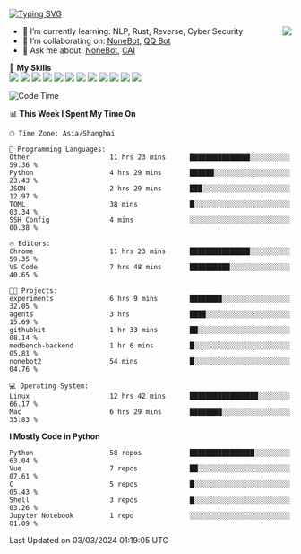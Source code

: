 [![Typing SVG](https://readme-typing-svg.herokuapp.com?size=25&duration=2500&color=8C43EA&vCenter=true&width=200&height=40&lines=Hi+there+%F0%9F%91%8B%F0%9F%8F%BB;I'm+yanyongyu)](https://git.io/typing-svg)

<a href="#">
  <img align="right" src="https://github-readme-stats.vercel.app/api?username=yanyongyu&count_private=true&show_icons=true&bg_color=15,f2f7fd,E0EAFC" />
</a>

- 🌱 I’m currently learning: NLP, Rust, Reverse, Cyber Security
- 👯 I’m collaborating on: [NoneBot](https://github.com/nonebot), [QQ Bot](https://github.com/Mrs4s/go-cqhttp)
- 💬 Ask me about: [NoneBot](https://github.com/nonebot), [CAI](https://github.com/cscs181/CAI)

🌟 **My Skills**  
![](https://img.shields.io/badge/-Python-3e74a2?style=flat-square&logo=Python&logoColor=fff)
![](https://img.shields.io/badge/-TypeScript-3178C6?style=flat-square&logo=TypeScript&logoColor=fff)
![](https://img.shields.io/badge/-Vue-4fc08d?style=flat-square&logo=Vue.js&logoColor=fff)
![](https://img.shields.io/badge/-React-2d98ce?style=flat-square&logo=React&logoColor=fff)
![](https://img.shields.io/badge/-FastAPI-009688?style=flat-square&logo=FastAPI&logoColor=fff)
![](https://img.shields.io/badge/-Linux-000000?style=flat-square&logo=Linux&logoColor=fff)
![](https://img.shields.io/badge/-Docker-2496ED?style=flat-square&logo=Docker&logoColor=fff)
![](https://img.shields.io/badge/-Kubernetes-326CE5?style=flat-square&logo=Kubernetes&logoColor=fff)
![](https://img.shields.io/badge/-GitHub%20Actions-2088FF?style=flat-square&logo=GitHubActions&logoColor=fff)
![](https://img.shields.io/badge/-PostgreSQL-4169E1?style=flat-square&logo=PostgreSQL&logoColor=fff)
![](https://img.shields.io/badge/-Redis-DC382D?style=flat-square&logo=Redis&logoColor=fff)
![](https://img.shields.io/badge/-MongoDB-47A248?style=flat-square&logo=MongoDB&logoColor=fff)

<!--START_SECTION:waka-->
![Code Time](http://img.shields.io/badge/Code%20Time-5%2C865%20hrs%2016%20mins-blue)

📊 **This Week I Spent My Time On** 

```text
🕑︎ Time Zone: Asia/Shanghai

💬 Programming Languages: 
Other                    11 hrs 23 mins      ███████████████░░░░░░░░░░   59.36 % 
Python                   4 hrs 29 mins       ██████░░░░░░░░░░░░░░░░░░░   23.43 % 
JSON                     2 hrs 29 mins       ███░░░░░░░░░░░░░░░░░░░░░░   12.97 % 
TOML                     38 mins             █░░░░░░░░░░░░░░░░░░░░░░░░   03.34 % 
SSH Config               4 mins              ░░░░░░░░░░░░░░░░░░░░░░░░░   00.38 % 

🔥 Editors: 
Chrome                   11 hrs 23 mins      ███████████████░░░░░░░░░░   59.35 % 
VS Code                  7 hrs 48 mins       ██████████░░░░░░░░░░░░░░░   40.65 % 

🐱‍💻 Projects: 
experiments              6 hrs 9 mins        ████████░░░░░░░░░░░░░░░░░   32.05 % 
agents                   3 hrs               ████░░░░░░░░░░░░░░░░░░░░░   15.69 % 
githubkit                1 hr 33 mins        ██░░░░░░░░░░░░░░░░░░░░░░░   08.14 % 
medbench-backend         1 hr 6 mins         █░░░░░░░░░░░░░░░░░░░░░░░░   05.81 % 
nonebot2                 54 mins             █░░░░░░░░░░░░░░░░░░░░░░░░   04.76 % 

💻 Operating System: 
Linux                    12 hrs 42 mins      █████████████████░░░░░░░░   66.17 % 
Mac                      6 hrs 29 mins       ████████░░░░░░░░░░░░░░░░░   33.83 % 
```

**I Mostly Code in Python** 

```text
Python                   58 repos            ████████████████░░░░░░░░░   63.04 % 
Vue                      7 repos             ██░░░░░░░░░░░░░░░░░░░░░░░   07.61 % 
C                        5 repos             █░░░░░░░░░░░░░░░░░░░░░░░░   05.43 % 
Shell                    3 repos             █░░░░░░░░░░░░░░░░░░░░░░░░   03.26 % 
Jupyter Notebook         1 repo              ░░░░░░░░░░░░░░░░░░░░░░░░░   01.09 % 
```




 Last Updated on 03/03/2024 01:19:05 UTC
<!--END_SECTION:waka-->
